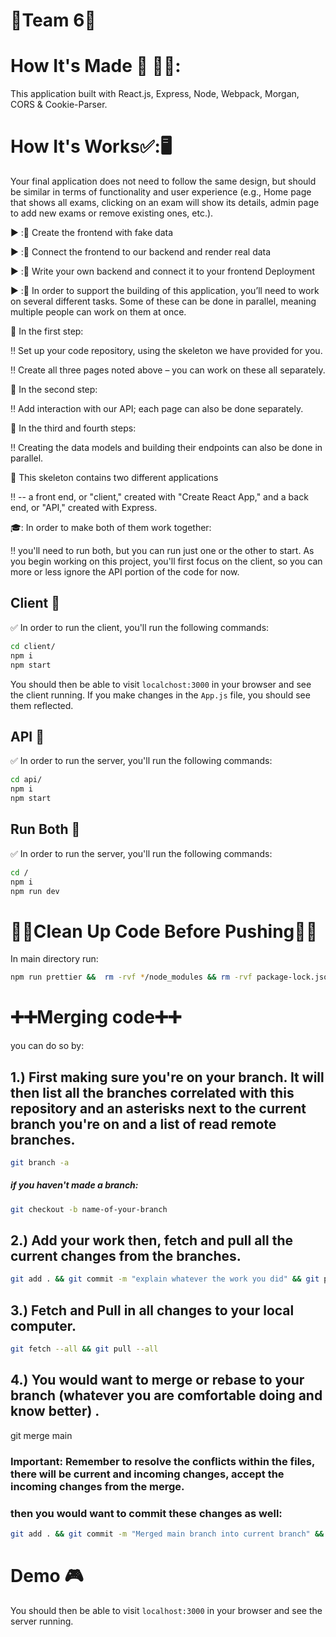 # :checkered_flag:Team 6:checkered_flag:

# How It's Made :nut_and_bolt: :hammer::wrench::
 This application built with React.js, Express, Node, Webpack, Morgan, CORS & Cookie-Parser.

# How It's Works:white_check_mark::🖥 
 
Your final application does not need to follow the same design, but should be similar in terms of functionality and user experience (e.g., Home page that shows all exams, clicking on an exam will show its details, admin page to add new exams or remove existing ones, etc.).

:arrow_forward: ::construction:	  Create the frontend with fake data


:arrow_forward: ::construction:	 Connect the frontend to our backend and render real data


:arrow_forward: ::construction:	 Write your own backend and connect it to your frontend Deployment


:arrow_forward: ::construction:	 In order to support the building of this application, you’ll need to work on several different tasks. Some of these can be done in parallel, meaning multiple people can work on them at once.

:vertical_traffic_light:	 In the first step:

 :bangbang:	Set up your code repository, using the skeleton we have provided for you.

 :bangbang:	Create all three pages noted above – you can work on these all separately.

:vertical_traffic_light:	In the second step:

 :bangbang:	Add interaction with our API; each page can also be done separately.

:vertical_traffic_light:	In the third and fourth steps:

 :bangbang:	Creating the data models and building their endpoints can also be done in parallel.

:vertical_traffic_light:	This skeleton contains two different applications 

 :bangbang:	-- a front end, or "client," created with "Create React App," and a back end, or "API," created with Express. 

:mortar_board:: In order to make both of them work together:

 :bangbang: you'll need to run both, but you can run just one or the other to start. As you begin working on this project, you'll first focus on the client, so you can more or less ignore the API portion of the code for now.

## Client :triangular_flag_on_post:	
:white_check_mark:	In order to run the client, you'll run the following commands:

```bash
cd client/
npm i
npm start
```

You should then be able to visit `localchost:3000` in your browser and see the client running. If you make changes in the `App.js` file, you should see them reflected.

## API :triangular_flag_on_post:	
 :white_check_mark:	 In order to run the server, you'll run the following commands:

```bash
cd api/
npm i
npm start
```

## Run Both :triangular_flag_on_post:	
 :white_check_mark:	 In order to run the server, you'll run the following commands:

```bash
cd /
npm i
npm run dev
```

# :broom::soap:Clean Up Code Before Pushing:soap::broom:
In main directory run:

```bash
npm run prettier &&  rm -rvf */node_modules && rm -rvf package-lock.json && rm -rvf node_modules && git add . && git commit -m "Whatever changes you made" && git push
```

# :heavy_plus_sign::heavy_plus_sign:Merging code:heavy_plus_sign::heavy_plus_sign:

you can do so by:

## 1.) First making sure you're on your branch. It will then list all the branches correlated with this repository and an asterisks next to the current branch you're on and a list of read remote branches.
```bash
git branch -a
```
##### if you haven't made a branch:
```bash
git checkout -b name-of-your-branch
```
## 2.) Add your work then, fetch and pull all the current changes from the branches.
```bash
git add . && git commit -m "explain whatever the work you did" && git push 
```
## 3.) Fetch and Pull in all changes to your local computer.
```bash
git fetch --all && git pull --all
```
## 4.) You would want to merge or rebase to your branch (whatever you are comfortable doing and know better) .
git merge main

### Important: Remember to resolve the conflicts within the files, there will be current and incoming changes, accept the incoming changes from the merge.
### then you would want to commit these changes as well:
```bash
git add . && git commit -m "Merged main branch into current branch" && git push 
```
# Demo :video_game:

You should then be able to visit `localhost:3000` in your browser and see the server running.
